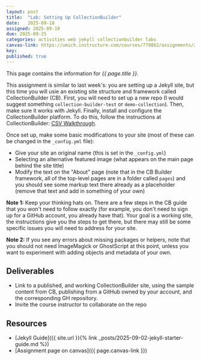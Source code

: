 ```yaml
---
layout: post
title:  "Lab: Setting Up CollectionBuilder"
date:   2025-09-18
assigned: 2025-09-19
due: 2025-09-25
categories: activities web jekyll collectionbuilder labs
canvas-link: https://umich.instructure.com/courses/779862/assignments/2877254
key: 
published: true
---
```


This page contains the information for *{{ page.title }}*.

This assignment is similar to last week's: you are setting up a Jekyll site, but this time
you will usie an existing site structure and framework called CollectionBuilder (CB).
First, you will need to set up a new repo (I would suggest something `collection-builder-test` or `demo-collection`).
Then, make sure it works with Jekyll.
Finally, install and configure the CollectionBuilder platform.
To do this, follow the instructions at CollectionBuilder: [CSV Walkthrough](https://collectionbuilder.github.io/cb-docs/docs/walkthroughs/csv-walkthrough/).

Once set up, make some basic modifications to your site (most of these can be changed in the `_config.yml` file):

- Give your site an original name (this is set in the `_config.yml`)
- Selecting an alternative featured image (what appears on the main page behind the site title)
- Modify the text on the "About" page (note that in the CB Builder framework, all of the top-level pages are in a folder called `pages`) and you should see some markup text there already as a placeholder (remove that text and add in something of your own)

**Note 1:** Keep your thinking hats on. There are a few steps in the CB guide that you won't need to follow exactly (for example, you don't need to sign up for a GitHub account, you already have that). Your goal is a working site, the instructions give you the steps to get there, but there may still be some specific issues you will need to address for your site.

**Note 2:** If you see any errors about missing packages or helpers, note that you should not need ImageMagick or GhostScript at this point, unless you want to experiment with adding objects and metadata of your own.

## Deliverables

- Link to a published, and working CollectionBuilder site, using the sample content from CB, publishing from a GitHub owned by your account, and the corresponding GH repository.
- Invite the course instructor to collaborate on the repo

## Resources

- [Jekyll Guide]({{ site.url }}{% link _posts/2025-09-02-jekyll-starter-guide.md %})
- [Assignment page on canvas]({{ page.canvas-link }})

